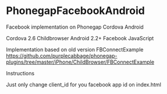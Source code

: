 PhonegapFacebookAndroid
=======================

Facebook implementation on Phonegap Cordova Android

Cordova 2.6
Childbrowser
Android 2.2+
Facebook JavaScript

Implementation based on old version FBConnectExample 
https://github.com/purplecabbage/phonegap-plugins/tree/master/iPhone/ChildBrowser/FBConnectExample

Instructions

Just only change client_id for you facebook app id on index.html